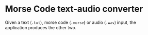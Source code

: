 # Morse Code text-audio converter

Given a text (`.txt`), morse code (`.morse`) or audio (`.wav`) input, the
application produces the other two.